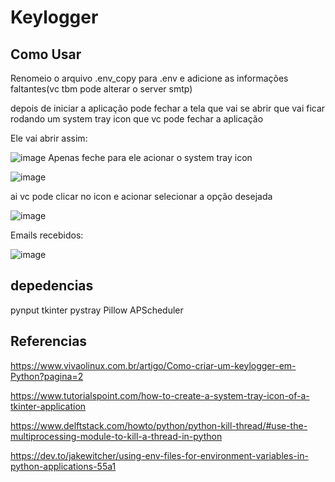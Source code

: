 # Keylogger


## Como Usar
Renomeio o arquivo .env_copy para .env  e adicione as informações faltantes(vc tbm pode alterar o server smtp)

depois de iniciar a aplicação pode fechar a tela que vai se abrir que vai ficar rodando um system tray icon que vc 
pode fechar a aplicação

Ele vai abrir assim:

![image](https://user-images.githubusercontent.com/32443720/170908453-67d696ca-fb93-4b15-b5f3-288c071ef177.png)
Apenas feche para ele acionar o system tray icon 

![image](https://user-images.githubusercontent.com/32443720/170908693-b87e7ea8-a693-4d40-a622-bb25baf5a5cc.png)

ai vc pode clicar no icon e acionar selecionar a opção desejada

![image](https://user-images.githubusercontent.com/32443720/170908818-1d99b234-ce00-4df7-87c7-0c7600646ded.png)

Emails recebidos:

![image](https://user-images.githubusercontent.com/32443720/170909030-b01429ad-ce6a-4413-aca6-21f20280874a.png)


## depedencias
pynput
tkinter
pystray
Pillow
APScheduler

## Referencias 

https://www.vivaolinux.com.br/artigo/Como-criar-um-keylogger-em-Python?pagina=2

https://www.tutorialspoint.com/how-to-create-a-system-tray-icon-of-a-tkinter-application

https://www.delftstack.com/howto/python/python-kill-thread/#use-the-multiprocessing-module-to-kill-a-thread-in-python

https://dev.to/jakewitcher/using-env-files-for-environment-variables-in-python-applications-55a1